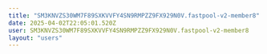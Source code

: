 ```yaml
---
title: "SM3KNVZS30WM7F89SXKVVFY4SN9RMPZZ9FX929N0V.fastpool-v2-member8"
date: 2025-04-02T22:05:01.520Z
user: SM3KNVZS30WM7F89SXKVVFY4SN9RMPZZ9FX929N0V.fastpool-v2-member8
layout: "users"
---
```

    